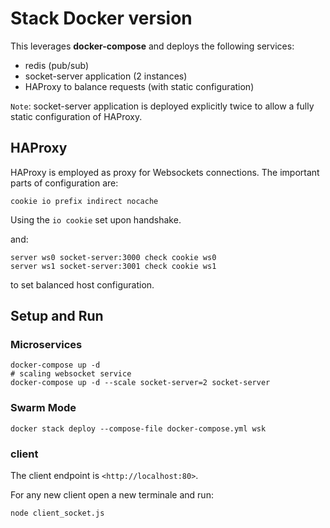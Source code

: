 # Stack Docker version

This leverages **docker-compose** and deploys the following services:

* redis (pub/sub)
* socket-server application (2 instances)
* HAProxy to balance requests (with static configuration)

`Note`: socket-server application is deployed explicitly twice to allow a fully static configuration of HAProxy.

## HAProxy

HAProxy is employed as proxy for Websockets connections. The important parts of configuration are:

    cookie io prefix indirect nocache

Using the `io cookie` set upon handshake.

and:

    server ws0 socket-server:3000 check cookie ws0
    server ws1 socket-server:3001 check cookie ws1

to set balanced host configuration.

## Setup and Run

### Microservices

    docker-compose up -d
    # scaling websocket service
    docker-compose up -d --scale socket-server=2 socket-server

### Swarm Mode

    docker stack deploy --compose-file docker-compose.yml wsk

### client

The client endpoint is `<http://localhost:80>`.

For any new client open a new terminale and run:

    node client_socket.js
